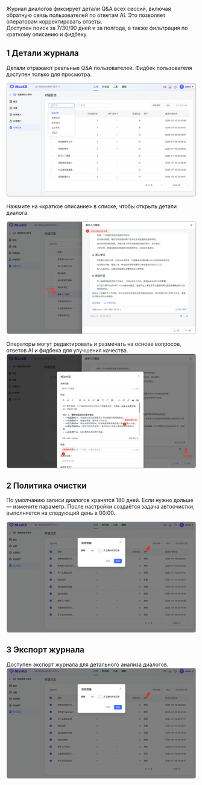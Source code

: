 
Журнал диалогов фиксирует детали Q&A всех сессий, включая обратную связь пользователей по ответам AI. Это позволяет операторам корректировать ответы.       
Доступен поиск за 7/30/90 дней и за полгода, а также фильтрация по краткому описанию и фидбеку.

## 1 Детали журнала

Детали отражают реальные Q&A пользователей. Фидбек пользователя доступен только для просмотра.

![日志详情](../../img/app/loglist.png)

Нажмите на «краткое описание» в списке, чтобы открыть детали диалога.

![引用分段](../../img/app/log_detail.png)

Операторы могут редактировать и размечать на основе вопросов, ответов AI и фидбека для улучшения качества.
![引用分段](../../img/app/log_details_edit.png)

## 2 Политика очистки
По умолчанию записи диалогов хранятся 180 дней. Если нужно дольше — измените параметр. После настройки создаётся задача автоочистки, выполняется на следующий день в 00:00.

![引用分段](../../img/app/clear_log.png)

## 3 Экспорт журнала
Доступен экспорт журнала для детального анализа диалогов.
![引用分段](../../img/app/clear_log.png)